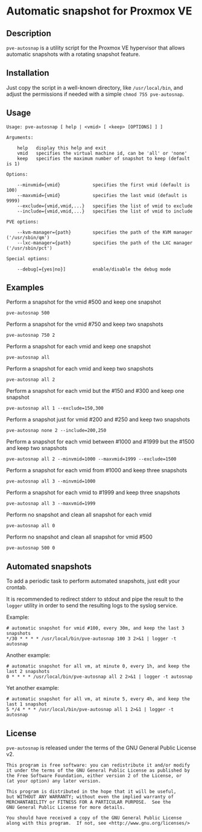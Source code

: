# Automatic snapshot for Proxmox VE

## Description

`pve-autosnap` is a utility script for the Proxmox VE hypervisor that allows
automatic snapshots with a rotating snapshot feature.

## Installation

Just copy the script in a well-known directory, like `/usr/local/bin`, and
adjust the permissions if needed with a simple `chmod 755 pve-autosnap`.

## Usage

```
Usage: pve-autosnap [ help | <vmid> [ <keep> [OPTIONS] ] ]

Arguments:

    help   display this help and exit
    vmid   specifies the virtual machine id, can be 'all' or 'none'
    keep   specifies the maximum number of snapshot to keep (default is 1)

Options:

    --minvmid={vmid}            specifies the first vmid (default is 100)
    --maxvmid={vmid}            specifies the last vmid (default is 9999)
    --exclude={vmid,vmid,...}   specifies the list of vmid to exclude
    --include={vmid,vmid,...}   specifies the list of vmid to include

PVE options:

    --kvm-manager={path}        specifies the path of the KVM manager ('/usr/sbin/qm')
    --lxc-manager={path}        specifies the path of the LXC manager ('/usr/sbin/pct')

Special options:

    --debug[={yes|no}]          enable/disable the debug mode
```

## Examples

Perform a snapshot for the vmid #500 and keep one snapshot

```
pve-autosnap 500
```

Perform a snapshot for the vmid #750 and keep two snapshots

```
pve-autosnap 750 2
```

Perform a snapshot for each vmid and keep one snapshot

```
pve-autosnap all
```

Perform a snapshot for each vmid and keep two snapshots

```
pve-autosnap all 2
```

Perform a snapshot for each vmid but the #150 and #300 and keep one snapshot

```
pve-autosnap all 1 --exclude=150,300
```

Perform a snapshot just for vmid #200 and #250 and keep two snapshots

```
pve-autosnap none 2 --include=200,250
```

Perform a snapshot for each vmid between #1000 and #1999 but the #1500 and keep two snapshots

```
pve-autosnap all 2 --minvmid=1000 --maxvmid=1999 --exclude=1500
```

Perform a snapshot for each vmid from #1000 and keep three snapshots

```
pve-autosnap all 3 --minvmid=1000
```

Perform a snapshot for each vmid to #1999 and keep three snapshots

```
pve-autosnap all 3 --maxvmid=1999
```

Perform no snapshot and clean all snapshot for each vmid

```
pve-autosnap all 0
```

Perform no snapshot and clean all snapshot for vmid #500

```
pve-autosnap 500 0
```

## Automated snapshots

To add a periodic task to perform automated snapshots, just edit your crontab.

It is recommended to redirect stderr to stdout and pipe the result to the `logger`
utility in order to send the resulting logs to the syslog service.

Example:

```crontab
# automatic snapshot for vmid #100, every 30m, and keep the last 3 snapshots
*/30 * * * * /usr/local/bin/pve-autosnap 100 3 2>&1 | logger -t autosnap
```

Another example:

```crontab
# automatic snapshot for all vm, at minute 0, every 1h, and keep the last 2 snapshots
0 * * * * /usr/local/bin/pve-autosnap all 2 2>&1 | logger -t autosnap
```

Yet another example:

```crontab
# automatic snapshot for all vm, at minute 5, every 4h, and keep the last 1 snapshot
5 */4 * * * /usr/local/bin/pve-autosnap all 1 2>&1 | logger -t autosnap
```

## License

`pve-autosnap` is released under the terms of the GNU General Public License v2.

```
This program is free software: you can redistribute it and/or modify
it under the terms of the GNU General Public License as published by
the Free Software Foundation, either version 2 of the License, or
(at your option) any later version.

This program is distributed in the hope that it will be useful,
but WITHOUT ANY WARRANTY; without even the implied warranty of
MERCHANTABILITY or FITNESS FOR A PARTICULAR PURPOSE.  See the
GNU General Public License for more details.

You should have received a copy of the GNU General Public License
along with this program.  If not, see <http://www.gnu.org/licenses/>
```
